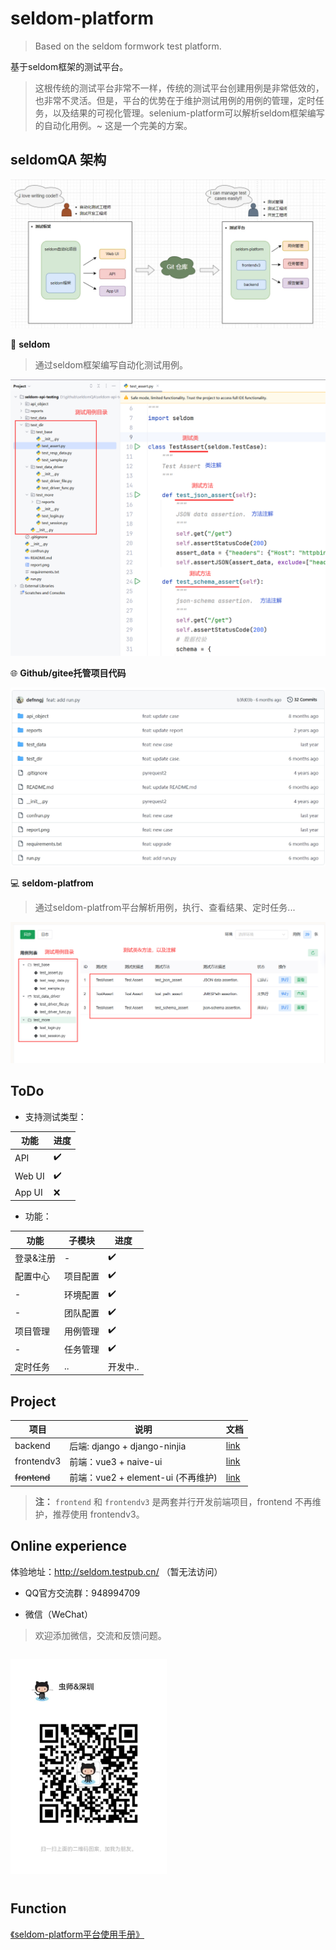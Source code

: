# seldom-platform

> Based on the seldom formwork test platform.

基于seldom框架的测试平台。 

>  这根传统的测试平台非常不一样，传统的测试平台创建用例是非常低效的，也非常不灵活。但是，平台的优势在于维护测试用例的用例的管理，定时任务，以及结果的可视化管理。selenium-platform可以解析seldom框架编写的自动化用例。~ 这是一个完美的方案。


## seldomQA 架构

![](./architecture.png)


🐍 **seldom**

> 通过seldom框架编写自动化测试用例。

![](./img/seldom-code.png)

🌐 **Github/gitee托管项目代码**

![](./img/github.png)

💻 **seldom-platfrom**

> 通过seldom-platfrom平台解析用例，执行、查看结果、定时任务...

![](./img/seldom-platform-code.png)

## ToDo

* 支持测试类型：

| 功能      |  进度 |
| --------- | ---- |
| API       | ✔️    |
| Web UI    | ✔️    |
| App UI    | ❌    |

* 功能：

| 功能      | 子模块   | 进度 |
| --------- | -------- | ---- |
| 登录&注册 | -        | ✔️    |
| 配置中心  | 项目配置 | ✔️    |
| -         | 环境配置 | ✔️    |
| -         | 团队配置 | ✔️    |
| 项目管理  | 用例管理 | ✔️    |
| -         | 任务管理 | ✔️    |
| 定时任务  | ..       | 开发中..     |

## Project

| 项目         | 说明                               | 文档                           |
| ------------ | ---------------------------------- | ------------------------------ |
| backend      | 后端: django + django-ninjia        | [link](./backend/README.md)    |
| frontendv3   | 前端：vue3 + naive-ui               | [link](./frontendv3/README.md) |
| ~~frontend~~ | 前端：vue2 + element-ui (不再维护)   | [link](./frontend/README.md)   |


> __注：__
> `frontend` 和 `frontendv3` 是两套并行开发前端项目，frontend 不再维护，推荐使用 frontendv3。

## Online experience

体验地址：http://seldom.testpub.cn/  （暂无法访问）

* QQ官方交流群：948994709

* 微信（WeChat）

> 欢迎添加微信，交流和反馈问题。

<div style="display: flex;justify-content: space-between;width: 100%">
    <p><img alt="微信" src="wechat.jpg" style="width: 250px;height: 100%" ></p>
</div>

## Function

[《seldom-platform平台使用手册》](https://www.yuque.com/chongshi/raflru/ghot2m)
